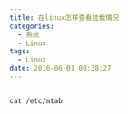 ```yaml
---
title: 在linux怎样查看挂载情况
categories:
  - 系统
  - Linux
tags:
  - Linux
date: 2016-06-01 00:38:27
---
```


```

cat /etc/mtab

```